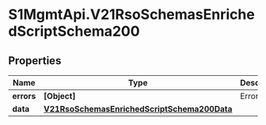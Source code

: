 # S1MgmtApi.V21RsoSchemasEnrichedScriptSchema200

## Properties
Name | Type | Description | Notes
------------ | ------------- | ------------- | -------------
**errors** | **[Object]** | Errors | [optional] 
**data** | [**V21RsoSchemasEnrichedScriptSchema200Data**](V21RsoSchemasEnrichedScriptSchema200Data.md) |  | [optional] 


